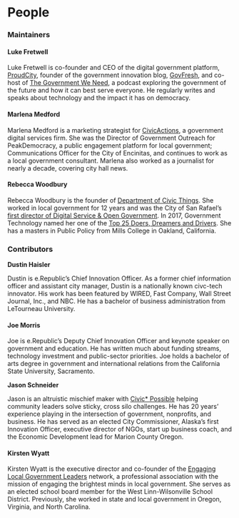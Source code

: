 # People

### Maintainers

#### Luke Fretwell

Luke Fretwell is co-founder and CEO of the digital government platform, [ProudCity](https://proudcity.com/), founder of the government innovation blog, [GovFresh](https://govfresh.com/), and co-host of [The Government We Need](https://thegovweneed.com/), a podcast exploring the government of the future and how it can best serve everyone. He regularly writes and speaks about technology and the impact it has on democracy.

#### Marlena Medford

Marlena Medford is a marketing strategist for [CivicActions](https://civicactions.com/), a government digital services firm. She was the Director of Government Outreach for PeakDemocracy, a public engagement platform for local government; Communications Officer for the City of Encinitas, and continues to work as a local government consultant. Marlena also worked as a journalist for nearly a decade, covering city hall news.

#### Rebecca Woodbury

Rebecca Woodbury is the founder of [Department of Civic Things](https://deptofcivicthings.com/). She worked in local government for 12 years and was the City of San Rafael’s [first director of Digital Service & Open Government](https://www.govtech.com/people/San-Rafaels-Woodbury-Takes-Over-as-Data-Analytics-Czar.html). In 2017, Government Technology named her one of the [Top 25 Doers, Dreamers and Drivers](http://www.govtech.com/top-25/Rebecca-Woodbury.html). She has a masters in Public Policy from Mills College in Oakland, California.

### Contributors

**Dustin Haisler**

Dustin is e.Republic’s  Chief Innovation Officer. As a former chief information officer and assistant city manager, Dustin is a nationally known civc-tech innovator. His work has been featured by WIRED, Fast Company, Wall Street Journal, Inc., and NBC. He has a bachelor of business administration from LeTourneau University.

#### **Joe Morris**

Joe is e.Republic’s Deputy Chief Innovation Officer and keynote speaker on government and education. He has written much about funding streams, technology investment and public-sector priorities. Joe holds a bachelor of arts degree in government and international relations from the California State University, Sacramento.

**Jason Schneider**

Jason is an altruistic mischief maker with [Civic\* Possible](https://www.civicpossible.com/) helping community leaders solve sticky, cross silo challenges. He has 20 years’ experience playing in the intersection of government, nonprofits, and business. He has served as an elected City Commissioner, Alaska’s first Innovation Officer, executive director of NGOs, start up business coach, and the Economic Development lead for Marion County Oregon.

#### Kirsten Wyatt

Kirsten Wyatt is the executive director and co-founder of the [Engaging Local Government Leaders](https://elgl.org) network, a professional association with the mission of engaging the brightest minds in local government. She serves as an elected school board member for the West Linn-Wilsonville School District. Previously, she worked in state and local government in Oregon, Virginia, and North Carolina.

